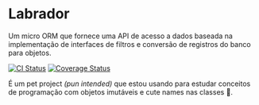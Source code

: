 # Labrador
Um micro ORM que fornece uma API de acesso a dados baseada na implementação de interfaces de filtros e conversão de registros do banco para objetos.

[![CI Status](https://img.shields.io/appveyor/ci/ericcastoldi/Labrador.svg)](https://ci.appveyor.com/project/ericcastoldi/labrador) [![Coverage Status](https://coveralls.io/repos/ericcastoldi/Labrador/badge.svg)](https://coveralls.io/r/ericcastoldi/Labrador)

É um pet project *(pun intended)* que estou usando para estudar conceitos de programação com objetos imutáveis e cute names nas classes :dog:. 
